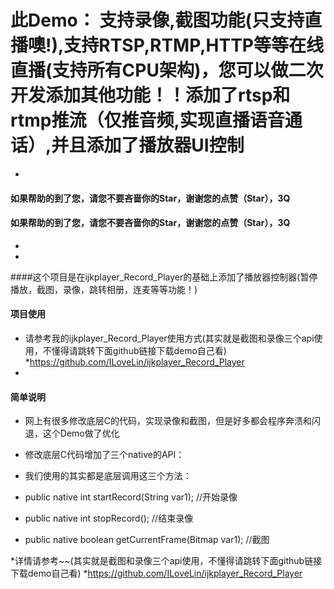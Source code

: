 # 此Demo： 支持录像,截图功能(只支持直播噢!),支持RTSP,RTMP,HTTP等等在线直播(支持所有CPU架构)，您可以做二次开发添加其他功能！！添加了rtsp和rtmp推流（仅推音频,实现直播语音通话）,并且添加了播放器UI控制

*
#### 如果帮助的到了您，请您不要吝啬你的Star，谢谢您的点赞（Star），3Q
#### 如果帮助的到了您，请您不要吝啬你的Star，谢谢您的点赞（Star），3Q
*
*
####这个项目是在ijkplayer_Record_Player的基础上添加了播放器控制器(暂停播放，截图，录像，跳转相册，连麦等等功能！)

#### 项目使用
* 请参考我的ijkplayer_Record_Player使用方式(其实就是截图和录像三个api使用，不懂得请跳转下面github链接下载demo自己看)
*https://github.com/ILoveLin/ijkplayer_Record_Player
*
#### 简单说明

* 网上有很多修改底层C的代码，实现录像和截图，但是好多都会程序奔溃和闪退，这个Demo做了优化

* 修改底层C代码增加了三个native的API：
* 我们使用的其实都是底层调用这三个方法：
* public native int startRecord(String var1);           //开始录像
* public native int stopRecord();                       //结束录像
* public native boolean getCurrentFrame(Bitmap var1);   //截图


*详情请参考~~(其实就是截图和录像三个api使用，不懂得请跳转下面github链接下载demo自己看)
*https://github.com/ILoveLin/ijkplayer_Record_Player



